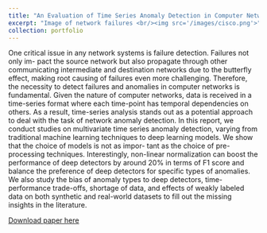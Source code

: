 ```yaml
---
title: "An Evaluation of Time Series Anomaly Detection in Computer Networks"
excerpt: "Image of network failures <br/><img src='/images/cisco.png'>"
collection: portfolio
---
```


One critical issue in any network systems is failure detection. Failures not only im-
pact the source network but also propagate through other communicating intermediate
and destination networks due to the butterfly effect, making root causing of failures
even more challenging. Therefore, the necessity to detect failures and anomalies in
computer networks is fundamental. Given the nature of computer networks, data is
received in a time-series format where each time-point has temporal dependencies on
others. As a result, time-series analysis stands out as a potential approach to deal
with the task of network anomaly detection. In this report, we conduct studies on
multivariate time series anomaly detection, varying from traditional machine learning
techniques to deep learning models. We show that the choice of models is not as impor-
tant as the choice of pre-processing techniques. Interestingly, non-linear normalization
can boost the performance of deep detectors by around 20% in terms of F1 score and
balance the preference of deep detectors for specific types of anomalies. We also study
the bias of anomaly types to deep detectors, time-performance trade-offs, shortage of
data, and effects of weakly labeled data on both synthetic and real-world datasets to
fill out the missing insights in the literature.

[Download paper here](http://hong7cong.github.io/files/MTSNetwork_ICOIN.pdf)

